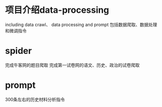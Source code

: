 # 项目介绍data-processing
including data crawl、 data processing and prompt
包括数据爬取、数据处理和微调指令
# spider
完成牛客网的题目爬取
完成第一试卷网的语文、历史、政治的试卷爬取
# prompt
300条左右的历史材料分析指令
